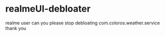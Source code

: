 # realmeUI-debloater
realme user can you please stop debloating com.coloros.weather.service thank you
